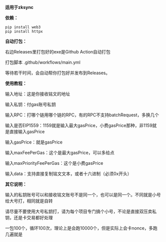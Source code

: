 **适用于zksync**







**依赖：**

```
pip install web3
pip install httpx
```




**自动打包：**

右边Releases里打包好的exe是Github Action自动打包


打包脚本 .github/workflows/main.yml

等待若干时间，会自动帮你打包好并发布到Releases。




**使用教程：** 

输入地址：这是你接收铭文的地址

输入私钥：付gas账号私钥

输入RPC：打哪个链用哪个链的RPC，有的RPC不支持batchRequest，多换几个

输入是否EIP1559：1159就是输入最大gasPrice，小费gasPrice那种，非1159就是直接输入gasPrice

输入gasPrice：就是gasPrice

输入maxFeePerGas：这个是最大gasPrice，可以多给点

输入maxPriorityFeePerGas：这个是小费gasPrice

输入data：支持直接复制铭文文本，或者十六进制（必须0x开头）





**其它说明：**

输入的私钥账号可以和接收铭文账号不是同一个，也可以是同一个。不同就是小号给大号打，相同就是自转

请尽量不要使用大号私钥打，请为每个项目专门搞个小号，不论是直接双压卖私钥，还是卡交易都好处理

一包100个，循环100次，理论上是会跑10000个，但是实际上会卡nonce，多跑几遍就是
